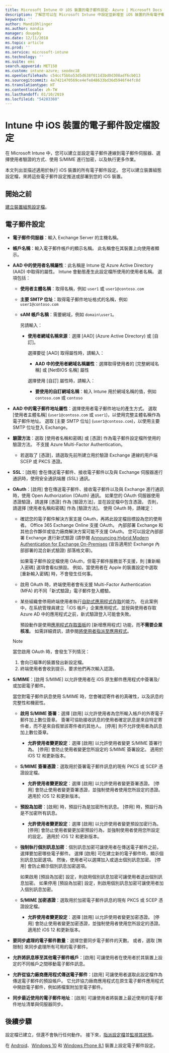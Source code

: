```yaml
---
title: Microsoft Intune 中 iOS 裝置的電子郵件設定- Azure | Microsoft Docs
description: 了解您可以在 Microsoft Intune 中設定並新增至 iOS 裝置的所有電子郵件設定清單，包括使用 Exchange 伺服器，以及從 Azure Active Directory 取得屬性。 您也可以使用 Microsoft Intune 的裝置組態設定檔，在 iOS 裝置上啟用 SSL、使用憑證或使用者名稱/密碼來驗證使用者，以及同步電子郵件。
keywords: ''
author: MandiOhlinger
ms.author: mandia
manager: dougeby
ms.date: 12/11/2018
ms.topic: article
ms.prod: ''
ms.service: microsoft-intune
ms.technology: ''
ms.suite: ems
search.appverid: MET150
ms.custom: intune-azure; seodec18
ms.openlocfilehash: c54ccf5bba53d5d638f011d3bd0d308adf6cb013
ms.sourcegitcommit: 4a7421470569ce4efe848633bd36d5946f44fc8d
ms.translationtype: HT
ms.contentlocale: zh-TW
ms.lasthandoff: 01/10/2019
ms.locfileid: "54203360"
---
```

# <a name="email-profile-settings-for-ios-devices-in-intune"></a>Intune 中 iOS 裝置的電子郵件設定檔設定

在 Microsoft Intune 中，您可以建立並設定電子郵件連線到電子郵件伺服器、選擇使用者驗證的方式、使用 S/MIME 進行加密，以及執行更多作業。

本文列出並描述適用於執行 iOS 裝置的所有電子郵件設定。 您可以建立裝置組態設定檔，來將這些電子郵件設定推送或部署到您的 iOS 裝置。

## <a name="before-you-begin"></a>開始之前

[建立裝置組態設定檔](email-settings-configure.md#create-a-device-profile)。

## <a name="email-settings"></a>電子郵件設定

- **電子郵件伺服器**：輸入 Exchange Server 的主機名稱。
- **帳戶名稱**：輸入電子郵件帳戶的顯示名稱。 此名稱會在其裝置上向使用者顯示。
- **AAD 中的使用者名稱屬性**：此名稱是 Intune 從 Azure Active Directory (AAD) 中取得的屬性。 Intune 會動態產生此設定檔所使用的使用者名稱。 選項包括：
  - **使用者主體名稱**：取得名稱，例如 `user1` 或 `user1@contoso.com`
  - **主要 SMTP 位址**：取得電子郵件地址格式的名稱，例如 `user1@contoso.com`
  - **sAM 帳戶名稱**：需要網域，例如 `domain\user1`。

    另請輸入：  
    - **使用者網域名稱來源**：選擇 [AAD] (Azure Active Directory) 或 [自訂]。

      選擇要從 [AAD] 取得屬性時，請輸入：
      - **AAD 中的使用者網域名稱屬性**：選擇取得使用者的 [完整網域名稱] 或 [NetBIOS 名稱] 屬性

      選擇使用 [自訂] 屬性時，請輸入：
      - **要使用的自訂網域名稱**：輸入 Intune 用於網域名稱的值，例如 `contoso.com` 或 `contoso`

- **AAD 中的電子郵件地址屬性**：選擇使用者電子郵件地址的產生方式。 選取 [使用者主體名稱] (`user1@contoso.com` 或 `user1`)，以使用完整主體名稱作為電子郵件地址。 選取 [主要 SMTP 位址] (`user1@contoso.com`)，以使用主要 SMTP 位址登入 Exchange。
- **驗證方法**：選取 [使用者名稱和密碼] 或 [憑證] 作為電子郵件設定檔所使用的驗證方法。 不支援 Azure Multi-Factor Authentication。
  - 若選取了 [憑證]，請選取先前所建立用於驗證 Exchange 連線的用戶端 SCEP 或 PKCS 憑證。
- **SSL**：[啟用] 會在傳送電子郵件、接收電子郵件以及與 Exchange 伺服器進行通訊時，使用安全通訊端層 (SSL) 通訊。
- **OAuth**：[啟用] 會在傳送電子郵件、接收電子郵件以及與 Exchange 進行通訊時，使用 Open Authorization (OAuth) 通訊。 如果您的 OAuth 伺服器使用憑證驗證，請選擇 [憑證] 作為 [驗證方法]，並在設定檔中包含憑證。 否則，請選擇 [使用者名稱和密碼] 作為 [驗證方法]。 使用 OAuth 時，請確定：

  - 確認您的電子郵件解決方案支援 OAuth，再將此設定檔目標設為您的使用者。 Office 365 Exchange Online 支援 OAuth。 內部部署 Exchange 和其他合作夥伴或協力廠商解決方案可能不支援 OAuth。 您可以設定內部部署 Exchange 進行新式驗證 (請參閱 [Announcing Hybrid Modern Authentication for Exchange On-Premises](https://blogs.technet.microsoft.com/exchange/2017/12/06/announcing-hybrid-modern-authentication-for-exchange-on-premises/) (宣告適用於 Exchange 內部部署的混合新式驗證) 部落格文章)。

    如果電子郵件設定檔使用 OAuth，但電子郵件服務並不支援，則 [重新輸入密碼] 選項會看似損毀。 例如，當使用者在 Apple 的裝置設定中選取 [重新輸入密碼] 時，不會發生任何事。

  - 啟用 OAuth 時，終端使用者會有支援 Multi-Factor Authentication (MFA) 的不同「新式驗證」電子郵件登入體驗。 

  - 某些組織會停用終端使用者執行[自助式應用程式存取](https://docs.microsoft.com/azure/active-directory/manage-apps/manage-self-service-access)的能力。 在此案例中，在系統管理員建立「iOS 帳戶」企業應用程式，並授與使用者存取 Azure AD 中的應用程式之前，新式驗證登入可能會失敗。

    預設動作是使用[應用程式存取面板](https://docs.microsoft.com/azure/active-directory/user-help/active-directory-saas-access-panel-introduction)的 [新增應用程式] 功能，而**不需要企業核准**。 如需詳細資訊，請參閱[將使用者指派至應用程式](https://docs.microsoft.com/azure/active-directory/manage-apps/ways-users-get-assigned-to-applications)。

  > [!NOTE]
  > 當您啟用 OAuth 時，會發生下列情況：  
  > 1. 會向已瞄準的裝置發出新設定檔。
  > 2. 終端使用者會收到提示，要求他們再次輸入認證。

- **S/MIME**：[啟用 S/MIME] 以允許使用者在 iOS 原生郵件應用程式中簽署及/或加密電子郵件。 

  當您對電子郵件訊息使用 S/MIME 時，您會確認寄件者的真確性，以及訊息的完整性和機密性。

  - **啟用 S/MIME 簽署**：選擇 [啟用] 以允許使用者為您所輸入帳戶的外寄電子郵件加上數位簽章。 簽署可協助接收訊息的使用者確定訊息是來自特定寄件者，而不是來自假冒該寄件者的其他人。 [停用] 則不允許使用者為訊息加上數位簽章。
    - **允許使用者變更設定**：選擇 [啟用] 以允許使用者變更 S/MIME 簽署行為。 [停用] 會防止使用者變更您所設定的 S/MIME 簽署設定。 適用於 iOS 12 和更新版本。

  - **S/MIME 簽署憑證**：選取用於簽署電子郵件訊息的現有 PKCS 或 SCEP 憑證設定檔。
    - **允許使用者變更設定**：選擇 [啟用] 以允許使用者變更簽署憑證。 [停用] 會防止使用者變更簽署憑證，並強制使用者使用您所設定的憑證。 適用於 iOS 12 和更新版本。

  - **預設為加密**：[啟用] 時，預設行為是加密所有訊息。 [停用] 時，預設行為是不加密所有訊息。
    - **允許使用者變更設定**：選擇 [啟用] 以允許使用者變更預設加密行為。 [停用] 會防止使用者變更加密預設行為，並強制使用者使用您所設定的設定。 適用於 iOS 12 和更新版本。

  - **強制執行個別訊息加密**：個別訊息加密可讓使用者在傳送電子郵件之前，選擇要加密哪些電子郵件。 選擇 [啟用] 可在建立新的電子郵件時，顯示個別訊息加密選項。 然後，使用者可以選擇加入或退出個別訊息加密。 [停用] 會防止顯示個別訊息加密選項。

    如果啟用 [預設為加密] 設定，則啟用個別訊息加密可讓使用者退出個別訊息加密。 如果停用 [預設為加密] 設定，則啟用個別訊息加密可讓使用者加入個別訊息加密。

  - **S/MIME 加密憑證**：選取用於加密電子郵件訊息的現有 PKCS 或 SCEP 憑證設定檔。
    - **允許使用者變更設定**：選擇 [啟用] 以允許使用者變更加密憑證。 [停用] 會防止使用者變更加密憑證，並強制使用者使用您所設定的憑證。 適用於 iOS 12 和更新版本。
- **要同步處理的電子郵件數量**：選擇您要同步電子郵件的天數。 或者，選取 [無限制] 來同步處理所有可用的電子郵件。
- **允許將訊息移至其他電子郵件帳戶**：[啟用] 可讓使用者在使用者於其裝置上設定的不同帳戶之間移動電子郵件訊息。
- **允許從協力廠商應用程式傳送電子郵件**：[啟用] 可讓使用者選取此設定檔作為傳送電子郵件的預設帳戶。 它允許協力廠商應用程式在原生電子郵件應用程式中開啟電子郵件，例如將檔案附加至電子郵件。
- **同步最近使用的電子郵件地址**：[啟用] 可讓使用者將裝置上最近使用的電子郵件地址清單與伺服器同步。

## <a name="next-steps"></a>後續步驟

設定檔已建立，但還不會執行任何動作。 接下來，[指派設定檔](device-profile-assign.md)並[監視其狀態](device-profile-monitor.md)。

在 [Android](email-settings-android.md)、[Windows 10](email-settings-windows-10.md) 和 [Windows Phone 8.1](email-settings-windows-phone-8-1.md) 裝置上設定電子郵件設定。
